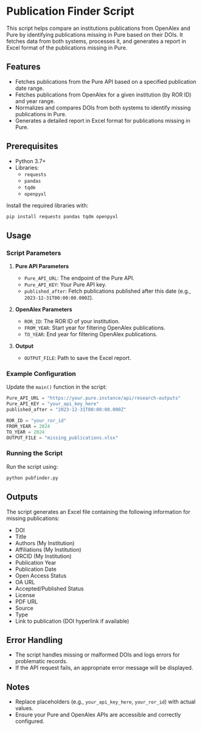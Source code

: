# Publication Finder Script

This script helps compare an institutions publications from OpenAlex and Pure by identifying publications missing in Pure based on their DOIs. It fetches data from both systems, processes it, and generates a report in Excel format of the publications missing in Pure. 

## Features

- Fetches publications from the Pure API based on a specified publication date range.
- Fetches publications from OpenAlex for a given institution (by ROR ID) and year range.
- Normalizes and compares DOIs from both systems to identify missing publications in Pure.
- Generates a detailed report in Excel format for publications missing in Pure.

## Prerequisites

- Python 3.7+
- Libraries:
  - `requests`
  - `pandas`
  - `tqdm`
  - `openpyxl`

Install the required libraries with:
```bash
pip install requests pandas tqdm openpyxl
```

## Usage

### Script Parameters

1. **Pure API Parameters**
   - `Pure_API_URL`: The endpoint of the Pure API.
   - `Pure_API_KEY`: Your Pure API key.
   - `published_after`: Fetch publications published after this date (e.g., `2023-12-31T00:00:00.000Z`).

2. **OpenAlex Parameters**
   - `ROR_ID`: The ROR ID of your institution.
   - `FROM_YEAR`: Start year for filtering OpenAlex publications.
   - `TO_YEAR`: End year for filtering OpenAlex publications.

3. **Output**
   - `OUTPUT_FILE`: Path to save the Excel report.

### Example Configuration

Update the `main()` function in the script:
```python
Pure_API_URL = "https://your.pure.instance/api/research-outputs"
Pure_API_KEY = "your_api_key_here"
published_after = "2023-12-31T00:00:00.000Z"

ROR_ID = "your_ror_id"
FROM_YEAR = 2024
TO_YEAR = 2024
OUTPUT_FILE = "missing_publications.xlsx"
```

### Running the Script

Run the script using:
```bash
python pubfinder.py
```

## Outputs

The script generates an Excel file containing the following information for missing publications:
- DOI
- Title
- Authors (My Institution)
- Affiliations (My Institution)
- ORCID (My Institution)
- Publication Year
- Publication Date
- Open Access Status
- OA URL
- Accepted/Published Status
- License
- PDF URL
- Source
- Type
- Link to publication (DOI hyperlink if available)

## Error Handling

- The script handles missing or malformed DOIs and logs errors for problematic records.
- If the API request fails, an appropriate error message will be displayed.

## Notes

- Replace placeholders (e.g., `your_api_key_here`, `your_ror_id`) with actual values.
- Ensure your Pure and OpenAlex APIs are accessible and correctly configured.
